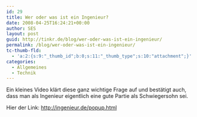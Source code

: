 ```yaml
---
id: 29
title: Wer oder was ist ein Ingenieur?
date: 2008-04-25T16:24:21+00:00
author: SES
layout: post
guid: http://tinkr.de/blog/wer-oder-was-ist-ein-ingenieur/
permalink: /blog/wer-oder-was-ist-ein-ingenieur/
tc-thumb-fld:
  - 'a:2:{s:9:"_thumb_id";b:0;s:11:"_thumb_type";s:10:"attachment";}'
categories:
  - Allgemeines
  - Technik
---
```

Ein kleines Video klärt diese ganz wichtige Frage auf und bestätigt auch, dass man als Ingenieur eigentlich eine gute Partie als Schwiegersohn sei.

Hier der Link: <http://ingenieur.de/popup.html>
